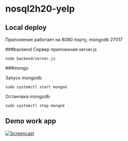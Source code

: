 # nosql2h20-yelp


## Local deploy
Приложение работает на 8080 порту, mongodb 27017

###backend
Сервер приложения server.js
```
node backend/server.js
```

###mongo

Запуск mongodb
```
sudo systemctl start mongod
```

Остановка mongodb

```
sudo systemctl stop mongod
```

## Demo work app

[![Screencast](https://i.ytimg.com/vi/dPlxQdiKjcg/maxresdefault.jpg)](https://youtu.be/dPlxQdiKjcg "Screencast")